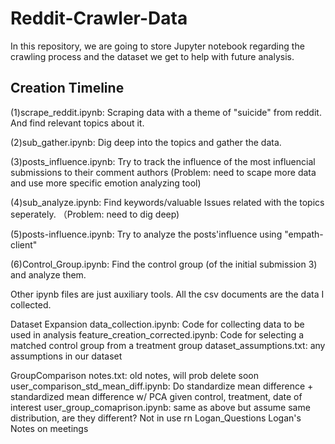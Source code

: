 # Reddit-Crawler-Data
In this repository, we are going to store Jupyter notebook regarding the crawling process and the dataset we get to help with future analysis.  
## Creation Timeline 
(1)scrape_reddit.ipynb: Scraping data with a theme of "suicide" from reddit. And find relevant topics about it.

(2)sub_gather.ipynb: Dig deep into the topics and gather the data.   

(3)posts_influence.ipynb: Try to track the influence of the most influencial submissions to their comment authors (Problem: need to scape more data and use more specific emotion analyzing tool)   

(4)sub_analyze.ipynb: Find keywords/valuable Issues related with the topics seperately. （Problem: need to dig deep) 

(5)posts-influence.ipynb: Try to analyze the posts'influence using "empath-client"

(6)Control_Group.ipynb: Find the control group (of the initial submission 3) and analyze them.

Other ipynb files are just auxiliary tools.
All the csv documents are the data I collected.


Dataset Expansion
    data_collection.ipynb: Code for collecting data to be used in analysis
    feature_creation_corrected.ipynb: Code for selecting a matched control group from a treatment group
    dataset_assumptions.txt: any assumptions in our dataset

GroupComparison
    notes.txt: old notes, will prob delete soon
    user_comparison_std_mean_diff.ipynb: Do standardize mean difference + standardized mean difference w/ PCA given control, treatment, date of interest
    user_group_comaprison.ipynb: same as above but assume same distribution, are they different? Not in use rn
Logan_Questions
    Logan's Notes on meetings
